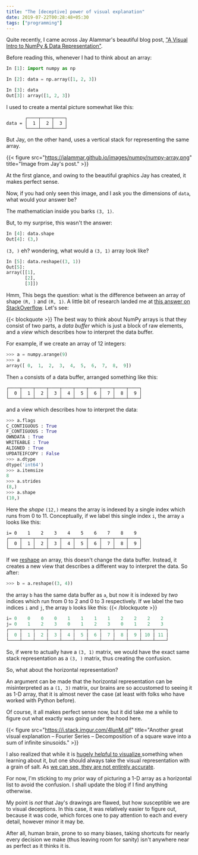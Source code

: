 ```yaml
---
title: "The [deceptive] power of visual explanation"
date: 2019-07-22T00:28:48+05:30
tags: ["programming"]
---
```


Quite recently, I came across Jay Alammar's beautiful blog post, ["A
Visual Intro to NumPy & Data Representation"][visualnumpy].

Before reading this, whenever I had to think about an array:

```python
In [1]: import numpy as np

In [2]: data = np.array([1, 2, 3])

In [3]: data
Out[3]: array([1, 2, 3])
```

I used to create a mental picture somewhat like this:
```
       ┌────┬────┬────┐
data = │  1 │  2 │  3 │
       └────┴────┴────┘
```

But Jay, on the other hand, uses a vertical stack for representing the same array.

{{< figure src="https://jalammar.github.io/images/numpy/numpy-array.png" title="Image from Jay's post." >}}

At the first glance, and owing to the beautiful graphics Jay has created, it
makes perfect sense.

Now, if you had only seen this image, and I ask you the dimensions of `data`,
what would your answer be?

The mathematician inside you barks `(3, 1)`.

But, to my surprise, this wasn't the answer:

```python
In [4]: data.shape
Out[4]: (3,)
```

`(3, )` eh? wondering, what would a `(3, 1)` array look like?

```python
In [5]: data.reshape((3, 1))
Out[5]:
array([[1],
       [2],
       [3]])
```

Hmm, This begs the question: what is the difference between an array of shape
`(R, )` and `(R, 1)`. A little bit of research landed me at [this answer on
StackOverflow][stackoverflow]. Let's see:

{{< blockquote >}}
The best way to think about NumPy arrays is that they consist of two parts, a
_data buffer_ which is just a block of raw elements, and a _view_ which
describes how to interpret the data buffer.

For example, if we create an array of 12 integers:

```python
>>> a = numpy.arange(9)
>>> a
array([ 0,  1,  2,  3,  4,  5,  6,  7,  8,  9])
```

Then `a` consists of a data buffer, arranged something like this:

```
┌────┬────┬────┬────┬────┬────┬────┬────┬────┬────┐
│  0 │  1 │  2 │  3 │  4 │  5 │  6 │  7 │  8 │  9 │
└────┴────┴────┴────┴────┴────┴────┴────┴────┴────┘
```

and a view which describes how to interpret the data:

```python
>>> a.flags
C_CONTIGUOUS : True
F_CONTIGUOUS : True
OWNDATA : True
WRITEABLE : True
ALIGNED : True
UPDATEIFCOPY : False
>>> a.dtype
dtype('int64')
>>> a.itemsize
8
>>> a.strides
(8,)
>>> a.shape
(10,)
```

Here the *shape* `(12,)` means the array is indexed by a single index which
runs from 0 to 11. Conceptually, if we label this single index `i`, the array
`a` looks like this:

```
i= 0    1    2    3    4    5    6    7    8    9   
┌────┬────┬────┬────┬────┬────┬────┬────┬────┬────┐
│  0 │  1 │  2 │  3 │  4 │  5 │  6 │  7 │  8 │  9 │
└────┴────┴────┴────┴────┴────┴────┴────┴────┴────┘
```

If we [reshape][reshape] an array, this doesn't change the data buffer.
Instead, it creates a new view that describes a different way to interpret the
data. So after:

[reshape]: http://docs.scipy.org/doc/numpy/reference/generated/numpy.reshape.html

```python
>>> b = a.reshape((3, 4))
```

the array `b` has the same data buffer as `a`, but now it is indexed by *two*
indices which run from 0 to 2 and 0 to 3 respectively. If we label the two
indices `i` and `j`, the array `b` looks like this:
{{< /blockquote >}}

```python
i= 0    0    0    0    1    1    1    1    2    2    2    2
j= 0    1    2    3    0    1    2    3    0    1    2    3
┌────┬────┬────┬────┬────┬────┬────┬────┬────┬────┬────┬────┐
│  0 │  1 │  2 │  3 │  4 │  5 │  6 │  7 │  8 │  9 │ 10 │ 11 │
└────┴────┴────┴────┴────┴────┴────┴────┴────┴────┴────┴────┘
```

So, if were to actually have a `(3, 1)` matrix, we would have the exact same
stack representation as a `(3, )` matrix, thus creating the confusion.

So, what about the horizontal representation?

An argument can be made that the horizontal representation can be misinterpreted
as a `(1, 3)` matrix, our brains are so accustomed to seeing it as 1-D array,
that it is almost never the case (at least with folks who have worked with
Python before).

Of course, it all makes perfect sense now, but it did take me a while to figure
out what exactly was going under the hood here.

{{< figure src="https://i.stack.imgur.com/4lunM.gif" title="Another great visual explanation – Fourier Series – Decomposition of a square wave into a sum of infinite sinusoids." >}}

I also realized that while it is [ hugely helpful to visualize ][true] something
when learning about it, but one should always take the visual representation
with a grain of salt. As [we can see, they are not entirely accurate][proves].

For now, I'm sticking to my prior way of picturing a 1-D array as a horizontal
list to avoid the confusion. I shall update the blog if I find anything
otherwise.

My point is _not_ that Jay's drawings are flawed, but how susceptible we are to
visual deceptions. In this case, it was relatively easier to figure out, because
it was code, which forces one to pay attention to each and every detail, however
minor it may be.

After all, human brain, prone to so many biases, taking shortcuts for nearly
every decision we make (thus leaving room for sanity) isn't anywhere near as
perfect as it thinks it is.

[visualnumpy]: https://jalammar.github.io/visual-numpy/
[stackoverflow]: https://stackoverflow.com/a/22074424/6426752
[proves]: https://math.stackexchange.com/questions/743067/visually-deceptive-proofs-which-are-mathematically-wrong
[true]: https://math.stackexchange.com/questions/733754/visually-stunning-math-concepts-which-are-easy-to-explain
